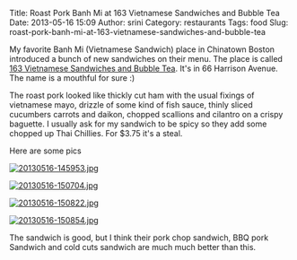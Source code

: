 Title: Roast Pork Banh Mi at 163 Vietnamese Sandwiches and Bubble Tea
Date: 2013-05-16 15:09
Author: srini
Category: restaurants
Tags: food
Slug: roast-pork-banh-mi-at-163-vietnamese-sandwiches-and-bubble-tea

My favorite Banh Mi (Vietnamese Sandwich) place in Chinatown Boston
introduced a bunch of new sandwiches on their menu. The place is called
[163 Vietnamese Sandwiches and Bubble
Tea](http://www.yelp.com/biz/163-vietnamese-sandwiches-and-bubble-tea-boston).
It's in 66 Harrison Avenue. The name is a mouthful for sure :)

The roast pork looked like thickly cut ham with the usual fixings of
vietnamese mayo, drizzle of some kind of fish sauce, thinly sliced
cucumbers carrots and daikon, chopped scallions and cilantro on a crispy
baguette. I usually ask for my sandwich to be spicy so they add some
chopped up Thai Chillies. For $3.75 it's a steal.

Here are some pics

[![20130516-145953.jpg]({filename}/wp-content/uploads/2013/05/20130516-145953.jpg)]({filename}/wp-content/uploads/2013/05/20130516-145953.jpg)

[![20130516-150704.jpg]({filename}/wp-content/uploads/2013/05/20130516-150704.jpg)]({filename}/wp-content/uploads/2013/05/20130516-150704.jpg)

[![20130516-150822.jpg]({filename}/wp-content/uploads/2013/05/20130516-150822.jpg)]({filename}/wp-content/uploads/2013/05/20130516-150822.jpg)

[![20130516-150854.jpg]({filename}/wp-content/uploads/2013/05/20130516-150854.jpg)]({filename}/wp-content/uploads/2013/05/20130516-150854.jpg)

The sandwich is good, but I think their pork chop sandwich, BBQ pork
Sandwich and cold cuts sandwich are much much better than this.
